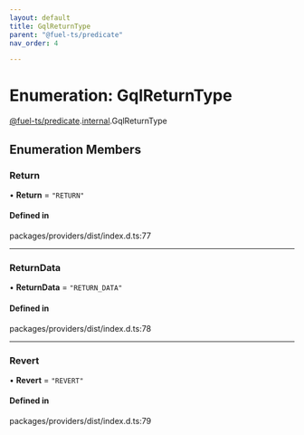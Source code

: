 ```yaml
---
layout: default
title: GqlReturnType
parent: "@fuel-ts/predicate"
nav_order: 4

---
```


# Enumeration: GqlReturnType

[@fuel-ts/predicate](../index.md).[internal](../namespaces/internal.md).GqlReturnType

## Enumeration Members

### Return

• **Return** = ``"RETURN"``

#### Defined in

packages/providers/dist/index.d.ts:77

___

### ReturnData

• **ReturnData** = ``"RETURN_DATA"``

#### Defined in

packages/providers/dist/index.d.ts:78

___

### Revert

• **Revert** = ``"REVERT"``

#### Defined in

packages/providers/dist/index.d.ts:79
